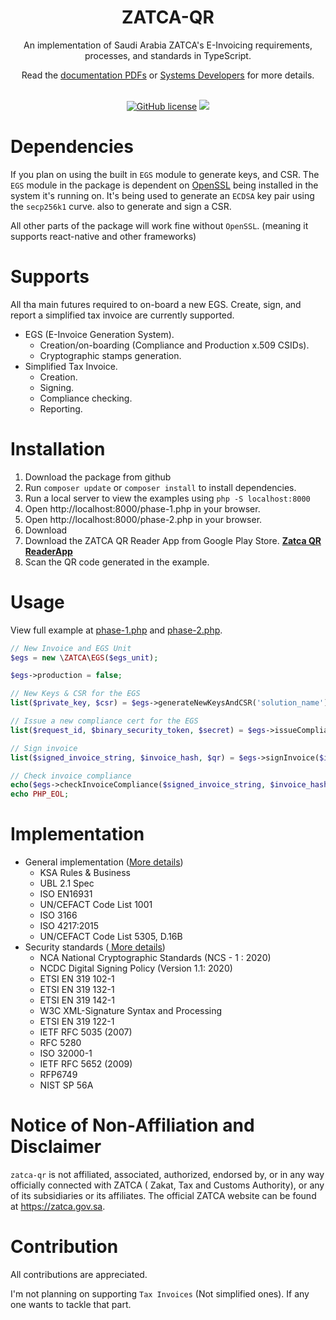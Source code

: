 <div align="center">
  <h1>
  ZATCA-QR
  <br/>
  </h1>
  <p>
    An implementation of Saudi Arabia ZATCA's E-Invoicing requirements, processes, and standards in TypeScript. <br/>
  </p>
  Read the <a href="/docs">documentation PDFs</a> or <a href="https://zatca.gov.sa/en/E-Invoicing/SystemsDevelopers/Pages/TechnicalRequirementsSpec.aspx">Systems Developers</a> for more details.
  <br/>
  <br/>
  <p>

[![GitHub license](https://badgen.net/github/license/wes4m/zatca-xml-js?v=0.1.0)](https://github.com/wes4m/zatca-xml-js/blob/main/LICENSE)
<a href="https://github.com/nadyshalaby">
<img src="https://img.shields.io/badge/maintainer-nadyshalaby-blue"/>
</a>
  </p>
</div>

# Dependencies

If you plan on using the built in `EGS` module to generate keys, and CSR. The `EGS` module in the package is dependent
on <a href="https://www.openssl.org">OpenSSL</a> being installed in the system it's running on. It's being used to
generate an `ECDSA` key pair using the `secp256k1` curve. also to generate and sign a CSR.

All other parts of the package will work fine without `OpenSSL`. (meaning it supports react-native and other frameworks)

# Supports

All tha main futures required to on-board a new EGS. Create, sign, and report a simplified tax invoice are currently
supported.

- EGS (E-Invoice Generation System).
  - Creation/on-boarding (Compliance and Production x.509 CSIDs).
  - Cryptographic stamps generation.
- Simplified Tax Invoice.
  - Creation.
  - Signing.
  - Compliance checking.
  - Reporting.

# Installation

1. Download the package from github
2. Run `composer update` or `composer install` to install dependencies.
3. Run a local server to view the examples using `php -S localhost:8000`
4. Open http://localhost:8000/phase-1.php in your browser.
5. Open http://localhost:8000/phase-2.php in your browser.
6. Download 
7. Download the ZATCA QR Reader App from Google Play Store. <a href="https://play.google.com/store/apps/details?id=com.posbankbh.einvoiceqrreader&pcampaignid=web_share">**Zatca QR ReaderApp**</a>
8. Scan the QR code generated in the example.

# Usage

View full example at <a href="/phase-1.php">phase-1.php</a> and <a href="/phase-2.php">phase-2.php</a>.

```php
// New Invoice and EGS Unit
$egs = new \ZATCA\EGS($egs_unit);

$egs->production = false;

// New Keys & CSR for the EGS
list($private_key, $csr) = $egs->generateNewKeysAndCSR('solution_name');

// Issue a new compliance cert for the EGS
list($request_id, $binary_security_token, $secret) = $egs->issueComplianceCertificate('123345', $csr);

// Sign invoice
list($signed_invoice_string, $invoice_hash, $qr) = $egs->signInvoice($invoice, $egs_unit, $binary_security_token, $private_key);

// Check invoice compliance
echo($egs->checkInvoiceCompliance($signed_invoice_string, $invoice_hash, $binary_security_token, $secret));
echo PHP_EOL;
```

# Implementation

- General implementation (<a href="/docs/20220624_ZATCA_Electronic_Invoice_XML_Implementation_Standard_vF.pdf">More
  details</a>)
  - KSA Rules & Business
  - UBL 2.1 Spec
  - ISO EN16931
  - UN/CEFACT Code List 1001
  - ISO 3166
  - ISO 4217:2015
  - UN/CEFACT Code List 5305, D.16B
- Security standards (<a href="/docs/20220624_ZATCA_Electronic_Invoice_Security_Features_Implementation_Standards.pdf">
  More details</a>)
  - NCA National Cryptographic Standards (NCS - 1 : 2020)
  - NCDC Digital Signing Policy (Version 1.1: 2020)
  - ETSI EN 319 102-1
  - ETSI EN 319 132-1
  - ETSI EN 319 142-1
  - W3C XML-Signature Syntax and Processing
  - ETSI EN 319 122-1
  - IETF RFC 5035 (2007)
  - RFC 5280
  - ISO 32000-1
  - IETF RFC 5652 (2009)
  - RFP6749
  - NIST SP 56A

# Notice of Non-Affiliation and Disclaimer

`zatca-qr` is not affiliated, associated, authorized, endorsed by, or in any way officially connected with ZATCA (
Zakat, Tax and Customs Authority), or any of its subsidiaries or its affiliates. The official ZATCA website can be found
at https://zatca.gov.sa.

# Contribution

All contributions are appreciated.

I'm not planning on supporting `Tax Invoices` (Not simplified ones). If any one wants to tackle that part.
